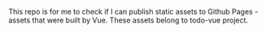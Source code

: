 This repo is for me to check if I can publish static assets to Github Pages - assets that were built by Vue. These assets belong to todo-vue project.
